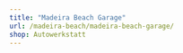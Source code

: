 ```yaml
---
title: "Madeira Beach Garage"
url: /madeira-beach/madeira-beach-garage/
shop: Autowerkstatt
---
```

